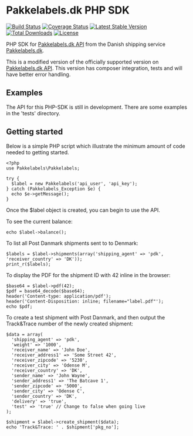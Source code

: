 # Pakkelabels.dk PHP SDK
[![Build Status](https://travis-ci.org/discimport/pakkelabels-dk.svg?branch=master)](https://travis-ci.org/discimport/pakkelabels-dk) [![Coverage Status](https://coveralls.io/repos/discimport/pakkelabels-dk/badge.svg)](https://coveralls.io/r/discimport/pakkelabels-dk) [![Latest Stable Version](https://poser.pugx.org/discimport/pakkelabels/v/stable)](https://packagist.org/packages/discimport/pakkelabels) [![Total Downloads](https://poser.pugx.org/discimport/pakkelabels/downloads)](https://packagist.org/packages/discimport/pakkelabels) [![License](https://poser.pugx.org/discimport/pakkelabels/license)](https://packagist.org/packages/discimport/pakkelabels)

PHP SDK for [Pakkelabels.dk API](https://www.pakkelabels.dk/integration/api/) from the Danish shipping service [Pakkelabels.dk](https://www.pakkelabels.dk). 

This is a modified version of the officially supported version on [Pakkelabels.dk API](https://www.pakkelabels.dk/integration/api/). This version has composer integration, tests and will have better error handling.

## Examples

The API for this PHP-SDK is still in development. There are some examples in the 'tests' directory.

## Getting started

Below is a simple PHP script which illustrate the minimum amount of code needed to getting started.

    <?php
    use Pakkelabels\Pakkelabels;
    
    try {
      $label = new Pakkelabels('api_user', 'api_key');
    } catch (Pakkelabels_Exception $e) {
      echo $e->getMessage();
    }

Once the $label object is created, you can begin to use the API.

To see the current balance:

    echo $label->balance();

To list all Post Danmark shipments sent to to Denmark:

    $labels = $label->shipments(array('shipping_agent' => 'pdk', 'receiver_country' => 'DK'));
    print_r($labels);

To display the PDF for the shipment ID with 42 inline in the browser:

    $base64 = $label->pdf(42);
    $pdf = base64_decode($base64);
    header('Content-type: application/pdf');
    header('Content-Disposition: inline; filename="label.pdf"');
    echo $pdf;

To create a test shipment with Post Danmark, and then output the Track&Trace number of the newly created shipment:

    $data = array(
      'shipping_agent' => 'pdk',
      'weight' => '1000',
      'receiver_name' => 'John Doe',
      'receiver_address1' => 'Some Street 42',
      'receiver_zipcode' => '5230',
      'receiver_city' => 'Odense M',
      'receiver_country' => 'DK',
      'sender_name' => 'John Wayne',
      'sender_address1' => 'The Batcave 1',
      'sender_zipcode' => '5000',
      'sender_city' => 'Odense C',
      'sender_country' => 'DK',
      'delivery' => 'true',
      'test' => 'true' // Change to false when going live
    );
 
    $shipment = $label->create_shipment($data);
    echo 'Track&Trace: ' . $shipment['pkg_no'];
  
